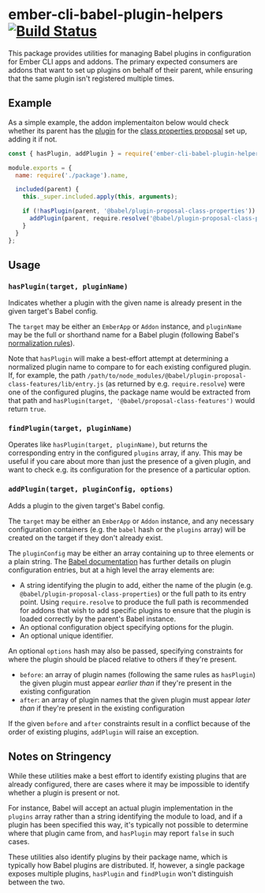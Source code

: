 # ember-cli-babel-plugin-helpers [![Build Status](https://travis-ci.com/dfreeman/ember-cli-babel-plugin-helpers.svg?branch=master)](https://travis-ci.com/dfreeman/ember-cli-babel-plugin-helpers)

This package provides utilities for managing Babel plugins in configuration for Ember CLI apps and addons. The primary expected consumers are addons that want to set up plugins on behalf of their parent, while ensuring that the same plugin isn't registered multiple times.

## Example

As a simple example, the addon implementaiton below would check whether its parent has the [plugin](https://babeljs.io/docs/en/next/babel-plugin-proposal-class-properties.html) for the [class properties proposal](https://github.com/tc39/proposal-class-fields) set up, adding it if not.

```js
const { hasPlugin, addPlugin } = require('ember-cli-babel-plugin-helpers');

module.exports = {
  name: require('./package').name,

  included(parent) {
    this._super.included.apply(this, arguments);

    if (!hasPlugin(parent, '@babel/plugin-proposal-class-properties')) {
      addPlugin(parent, require.resolve('@babel/plugin-proposal-class-properties'));
    }
  }
};
```

## Usage

### `hasPlugin(target, pluginName)`

Indicates whether a plugin with the given name is already present in the given target's Babel config.

The `target` may be either an `EmberApp` or `Addon` instance, and `pluginName` may be the full or shorthand name for a Babel plugin (following Babel's [normalization rules](https://babeljs.io/docs/en/next/options#name-normalization)).

Note that `hasPlugin` will make a best-effort attempt at determining a normalized plugin name to compare to for each existing configured plugin. If, for example, the path `/path/to/node_modules/@babel/plugin-proposal-class-features/lib/entry.js` (as returned by e.g. `require.resolve`) were one of the configured plugins, the package name would be extracted from that path and `hasPlugin(target, '@babel/proposal-class-features')` would return `true`.

### `findPlugin(target, pluginName)`

Operates like `hasPlugin(target, pluginName)`, but returns the corresponding entry in the configured `plugins` array, if any. This may be useful if you care about more than just the presence of a given plugin, and want to check e.g. its configuration for the presence of a particular option.

### `addPlugin(target, pluginConfig, options)`

Adds a plugin to the given target's Babel config.

The `target` may be either an `EmberApp` or `Addon` instance, and any necessary configuration containers (e.g. the `babel` hash or the `plugins` array) will be created on the target if they don't already exist.

The `pluginConfig` may be either an array containing up to three elements or a plain string. The [Babel documentation](https://babeljs.io/docs/en/next/options#plugin-preset-entries) has further details on plugin configuration entries, but at a high level the array elements are:
 - A string identifying the plugin to add, either the name of the plugin (e.g. `@babel/plugin-proposal-class-properties`) or the full path to its entry point. Using `require.resolve` to produce the full path is recommended for addons that wish to add specific plugins to ensure that the plugin is loaded correctly by the parent's Babel instance.
 - An optional configuration object specifying options for the plugin.
 - An optional unique identifier.

An optional `options` hash may also be passed, specifying constraints for where the plugin should be placed relative to others if they're present.

 - `before`: an array of plugin names (following the same rules as `hasPlugin`) the given plugin must appear _earlier than_ if they're present in the existing configuration
 - `after`: an array of plugin names that the given plugin must appear _later than_ if they're present in the existing configuration

If the given `before` and `after` constraints result in a conflict because of the order of existing plugins, `addPlugin` will raise an exception.

## Notes on Stringency

While these utilities make a best effort to identify existing plugins that are already configured, there are cases where it may be impossible to identify whether a plugin is present or not.

For instance, Babel will accept an actual plugin implementation in the `plugins` array rather than a string identifying the module to load, and if a plugin has been specified this way, it's typically not possible to determine where that plugin came from, and `hasPlugin` may report `false` in such cases.

These utilities also identify plugins by their package name, which is typically how Babel plugins are distributed. If, however, a single package exposes multiple plugins, `hasPlugin` and `findPlugin` won't distinguish between the two.

